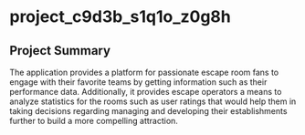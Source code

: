 # project_c9d3b_s1q1o_z0g8h

## Project Summary

The application provides a platform for passionate escape room fans to engage with their favorite teams by getting information such as their performance data. Additionally, it provides escape operators a means to analyze statistics for the rooms such as user ratings that would help them in taking decisions regarding managing and developing their establishments further to build a more compelling attraction.
